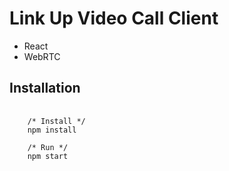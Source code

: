 # Link Up Video Call Client

- React
- WebRTC

## Installation
<pre>
  <code>
    /* Install */
    npm install
    
    /* Run */
    npm start
  </code>
</pre>